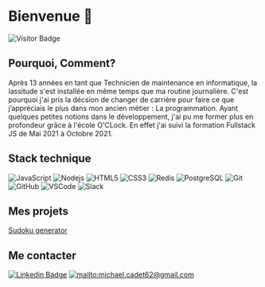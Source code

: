 # Bienvenue 👋
![Visitor Badge](https://visitor-badge.laobi.icu/badge?page_id=frenchix)
## Pourquoi, Comment?

Après 13 années en tant que Technicien de maintenance en informatique, la lassitude s'est installée en même temps que ma routine journalière. C'est pourquoi j'ai pris la décsion de changer de carrière pour faire ce que j’appréciais le plus dans mon ancien métier : La programmation.
Ayant quelques petites notions dans le développement, j'ai pu me former plus en profondeur grâce à l'école O'CLock. En effet j'ai suivi la formation Fullstack JS de Mai 2021 à Octobre 2021.

## Stack technique

![JavaScript](https://img.shields.io/badge/-JavaScript-black?style=flat-square&logo=javascript)
![Nodejs](https://img.shields.io/badge/-Nodejs-black?style=flat-square&logo=Node.js)
![HTML5](https://img.shields.io/badge/-HTML5-E34F26?style=flat-square&logo=html5&logoColor=white)
![CSS3](https://img.shields.io/badge/-CSS3-1572B6?style=flat-square&logo=css3)
![Redis](https://img.shields.io/badge/-Redis-black?style=flat-square&logo=Redis)
![PostgreSQL](https://img.shields.io/badge/-PostgreSQL-336791?style=flat-square&logo=postgresql)
![Git](https://img.shields.io/badge/-Git-black?style=flat-square&logo=git)
![GitHub](https://img.shields.io/badge/-GitHub-181717?style=flat-square&logo=github)
![VSCode](https://img.shields.io/badge/-Visual%20Studio%20Code-05122A?style=flat&logo=visual-studio-code&logoColor=007ACC)
![Slack](https://img.shields.io/badge/-Slack-05122A?style=flat&logo=Slack)

## Mes projets 

[Sudoku generator](https://github.com/Frenchix/sudoku_generator)

## Me contacter

[![Linkedin Badge](https://img.shields.io/badge/-Michael-blue?style=flat-square&logo=Linkedin&logoColor=white&link=https://www.linkedin.com/in/michael-cadet-429094131/)](https://www.linkedin.com/in/michael-cadet-429094131/)
[![mailto:michael.cadet62@gmail.com](https://img.shields.io/badge/Gmail-D14836?style=flat&logo=gmail&logoColor=white)](mailto:michael.cadet62@gmail.com)

